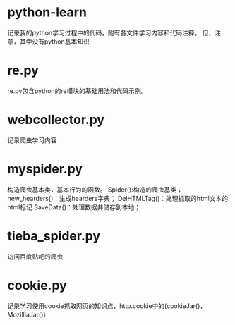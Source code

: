 # python-learn
记录我的python学习过程中的代码，附有各文件学习内容和代码注释。
但，注意，其中没有python基本知识
# re.py
re.py包含python的re模块的基础用法和代码示例。
# webcollector.py
记录爬虫学习内容
# myspider.py
构造爬虫基本类，基本行为的函数。
Spider():构造的爬虫基类；
new_hearders()：生成hearders字典；
DelHTMLTag()：处理抓取的html文本的html标记
SaveData()：处理数据并储存到本地；

# tieba_spider.py
访问百度贴吧的爬虫

# cookie.py
记录学习使用cookie抓取网页的知识点，http.cookie中的(cookieJar()，MozilliaJar()）


